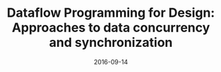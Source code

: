 ---
layout: post
group: research
title:  "Dataflow Programming for Design: Approaches to data concurrency and synchronization"
authors: Mohanty, A, Janssen, P and Chen, KW (2018)
details: Computer-Aided Architectural Design (CAAD) Futures 2019, June 26-29, 2019, Daejeon, South Korea,  pp. (submitted).
abstract: 
date:   2016-09-14
project-url: ''
---